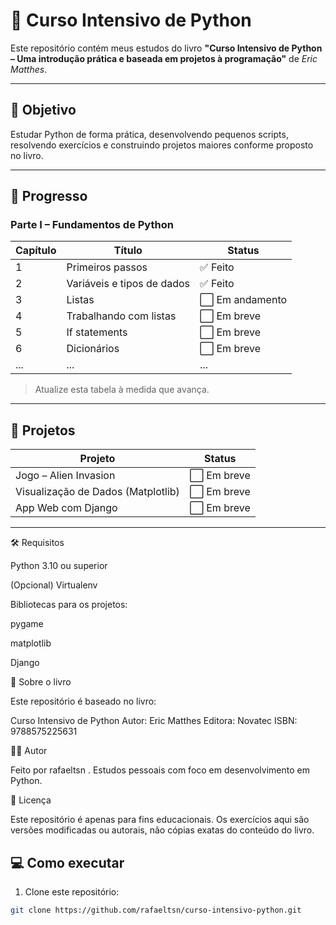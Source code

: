 # 📘 Curso Intensivo de Python

Este repositório contém meus estudos do livro **"Curso Intensivo de Python – Uma introdução prática e baseada em projetos à programação"** de *Eric Matthes*.

---

## 📌 Objetivo

Estudar Python de forma prática, desenvolvendo pequenos scripts, resolvendo exercícios e construindo projetos maiores conforme proposto no livro.

---

## 🧭 Progresso

### Parte I – Fundamentos de Python

| Capítulo | Título                         | Status     |
|----------|--------------------------------|------------|
| 1        | Primeiros passos               | ✅ Feito   |
| 2        | Variáveis e tipos de dados     | ✅ Feito   |
| 3        | Listas                         | ⬜ Em andamento |
| 4        | Trabalhando com listas         | ⬜ Em breve |
| 5        | If statements                  | ⬜ Em breve |
| 6        | Dicionários                    | ⬜ Em breve |
| ...      | ...                            | ...        |

> Atualize esta tabela à medida que avança.

---

## 🧪 Projetos

| Projeto                         | Status     |
|--------------------------------|------------|
| Jogo – Alien Invasion          | ⬜ Em breve |
| Visualização de Dados (Matplotlib) | ⬜ Em breve |
| App Web com Django             | ⬜ Em breve |

---


🛠️ Requisitos

Python 3.10 ou superior

(Opcional) Virtualenv

Bibliotecas para os projetos:

pygame

matplotlib

Django

🚀 Sobre o livro

Este repositório é baseado no livro:

Curso Intensivo de Python
Autor: Eric Matthes
Editora: Novatec
ISBN: 9788575225631

🧑‍💻 Autor

Feito por rafaeltsn
.
Estudos pessoais com foco em desenvolvimento em Python.

📜 Licença

Este repositório é apenas para fins educacionais. Os exercícios aqui são versões modificadas ou autorais, não cópias exatas do conteúdo do livro.



## 💻 Como executar

1. Clone este repositório:

```bash
git clone https://github.com/rafaeltsn/curso-intensivo-python.git
